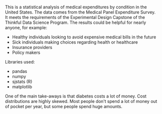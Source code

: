 This is a statistical analysis of medical expenditures by condition in the United States.
The data comes from the Medical Panel Expenditure Survey.
It meets the requirements of the Experimental Design Capstone of the Thinkful Data Science Program.
The results could be helpful for nearly anyone, for example:
 - Healthy individuals looking to avoid expensive medical bills in the future
 - Sick individuals making choices regarding health or healthcare
 - Insurance providers
 - Policy makers

Libraries used:
- pandas
- numpy
- sjstats (R)
- matplotlib

One of the main take-aways is that diabetes costs a lot of money.
Cost distributions are highly skewed. Most people don't spend a lot of money out of pocket per year, but some people spend huge amounts.
